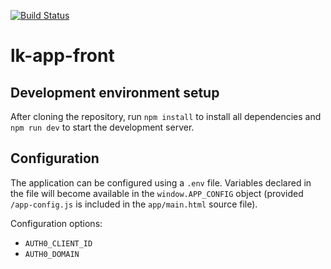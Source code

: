 [![Build Status](https://travis-ci.org/lk-architecture/lk-app-front.svg?branch=master)](https://travis-ci.org/lk-architecture/lk-app-front)

# lk-app-front

## Development environment setup

After cloning the repository, run `npm install` to install all dependencies and
`npm run dev` to start the development server.

## Configuration

The application can be configured using a `.env` file. Variables declared in the
file will become available in the `window.APP_CONFIG` object (provided
`/app-config.js` is included in the `app/main.html` source file).

Configuration options:
- `AUTH0_CLIENT_ID`
- `AUTH0_DOMAIN`
